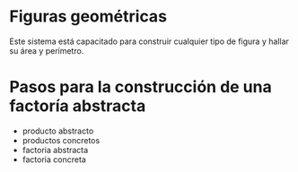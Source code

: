 # Figuras geométricas

Este sistema está capacitado para construir cualquier tipo de figura y hallar su área y perímetro.

# Pasos para la construcción de una factoría abstracta

- producto abstracto
- productos concretos
- factoria abstracta
- factoria concreta
